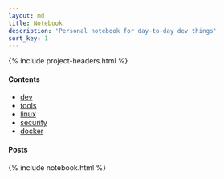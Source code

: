 ```yaml
---
layout: md
title: Notebook
description: 'Personal notebook for day-to-day dev things'
sort_key: 1
---
```


{% include project-headers.html %}

#### Contents

- [dev](dev)
- [tools](tools)
- [linux](linux)
- [security](security)
- [docker](docker)

#### Posts

{% include notebook.html %}

